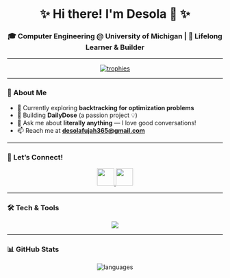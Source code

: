 <h1 align="center">✨ Hi there! I'm Desola 👋 ✨</h1>
<h3 align="center">🎓 Computer Engineering @ University of Michigan | 🌱 Lifelong Learner & Builder</h3>

---

<p align="center">
  <a href="https://github.com/ryo-ma/github-profile-trophy">
    <img src="https://github-profile-trophy.vercel.app/?username=desolaafujah&theme=gruvbox&margin-w=15&margin-h=15&no-frame=true" alt="trophies" />
  </a>
</p>

---

### 🌸 About Me
- 🌱 Currently exploring **backtracking for optimization problems**  
- 👯 Building **DailyDose** (a passion project 💡)  
- 💬 Ask me about **literally anything** — I love good conversations!  
- 📫 Reach me at **desolafujah365@gmail.com**  

---

### 🤝 Let’s Connect!
<p align="center">
  <a href="https://linkedin.com/in/desolafujah" target="_blank">
    <img src="https://skillicons.dev/icons?i=linkedin" height="40" />
  </a>
  <a href="https://instagram.com/desolafujah" target="_blank">
    <img src="https://skillicons.dev/icons?i=instagram" height="40" />
  </a>
</p>

---

### 🛠️ Tech & Tools
<p align="center">
  <img src="https://skillicons.dev/icons?i=cpp,python,js,react,nodejs,express,mongodb,mysql,sqlite,docker,nginx,html,css,bootstrap,jest" />
</p>

---

### 📊 GitHub Stats
<p align="center">
  <img src="https://github-readme-stats.vercel.app/api/top-langs?username=desolaafujah&show_icons=true&locale=en&layout=compact&theme=tokyonight" alt="languages" />
</p>
